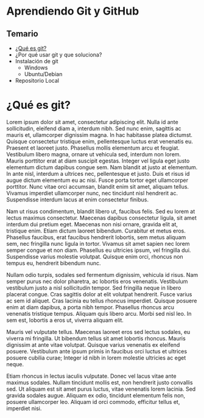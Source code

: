# Aprendiendo Git y GitHub

## Temario

- [¿Qué es git?](#¿qué-es-git?)
- ¿Por qué usar git y que soluciona?
- Instalación de git
  - Windows
  - Ubuntu/Debian
- Repositorio Local

# ¿Qué es git?

Lorem ipsum dolor sit amet, consectetur adipiscing elit. Nulla id ante sollicitudin, eleifend diam a, interdum nibh. Sed nunc enim, sagittis ac mauris et, ullamcorper dignissim magna. In hac habitasse platea dictumst. Quisque consectetur tristique enim, pellentesque luctus erat venenatis eu. Praesent et laoreet justo. Phasellus mollis elementum arcu et feugiat. Vestibulum libero magna, ornare ut vehicula sed, interdum non lorem. Mauris porttitor erat at diam suscipit egestas. Integer vel ligula eget justo elementum dictum dapibus congue sem. Nam blandit at justo at elementum. In ante nisl, interdum a ultrices nec, pellentesque et justo. Duis et risus id augue dictum elementum eu ac nisi. Fusce porta tortor eget ullamcorper porttitor. Nunc vitae orci accumsan, blandit enim sit amet, aliquam tellus. Vivamus imperdiet ullamcorper nunc, nec tincidunt nisl hendrerit ac. Suspendisse interdum lacus at enim consectetur finibus.

Nam ut risus condimentum, blandit libero ut, faucibus felis. Sed eu lorem at lectus maximus consectetur. Maecenas dapibus consectetur ligula, sit amet interdum dui pretium eget. Maecenas non nisi ornare, gravida elit at, tristique enim. Etiam dictum laoreet bibendum. Curabitur et metus eros. Phasellus faucibus, erat faucibus hendrerit lobortis, sem metus aliquam sem, nec fringilla nunc ligula in tortor. Vivamus sit amet sapien nec lorem semper congue et non diam. Phasellus eu ultricies ipsum, vel fringilla dui. Suspendisse varius molestie volutpat. Quisque enim orci, rhoncus non tempus eu, hendrerit bibendum nunc.

Nullam odio turpis, sodales sed fermentum dignissim, vehicula id risus. Nam semper purus nec dolor pharetra, ac lobortis eros venenatis. Vestibulum vestibulum justo a nisl sollicitudin tempor. Sed fringilla neque in libero placerat congue. Cras sagittis dolor at elit volutpat hendrerit. Fusce varius ac sem id aliquet. Cras lacinia eu tellus rhoncus imperdiet. Quisque posuere enim at diam dapibus, a porta nibh tempor. Phasellus rhoncus arcu venenatis tristique tempus. Aliquam quis libero arcu. Morbi sed nisl leo. In sem est, lobortis a eros ut, viverra aliquam elit.

Mauris vel vulputate tellus. Maecenas laoreet eros sed lectus sodales, eu viverra mi fringilla. Ut bibendum tellus sit amet lobortis rhoncus. Mauris dignissim at ante vitae volutpat. Quisque varius venenatis ex eleifend posuere. Vestibulum ante ipsum primis in faucibus orci luctus et ultrices posuere cubilia curae; Integer id nibh in lorem molestie ultricies ac eget neque.

Etiam rhoncus in lectus iaculis vulputate. Donec vel lacus vitae ante maximus sodales. Nullam tincidunt mollis est, non hendrerit justo convallis sed. Ut aliquam est sit amet purus luctus, vitae venenatis lorem lacinia. Sed gravida sodales augue. Aliquam ex odio, tincidunt elementum felis non, posuere ullamcorper leo. Aliquam id orci commodo, efficitur tellus et, imperdiet nisi.
